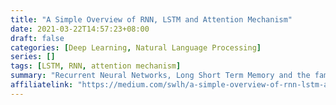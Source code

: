 ```yaml
---
title: "A Simple Overview of RNN, LSTM and Attention Mechanism"
date: 2021-03-22T14:57:23+08:00
draft: false
categories: [Deep Learning, Natural Language Processing]
series: []
tags: [LSTM, RNN, attention mechanism]
summary: "Recurrent Neural Networks, Long Short Term Memory and the famous Attention based approach explained."
affiliatelink: "https://medium.com/swlh/a-simple-overview-of-rnn-lstm-and-attention-mechanism-9e844763d07b"
---
```

